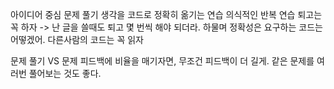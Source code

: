 아이디어 중심 문제 풀기
생각을 코드로 정확히 옮기는 연습
의식적인 반복 연습
퇴고는 꼭 하자 -> 난 글을 쓸때도 퇴고 몇 번씩 해야 되더라. 하물며 정확성은 요구하는 코드는 어떻겠어.
다른사람의 코드는 꼭 읽자

문제 풀기 VS 문제 피드백에 비율을 매기자면, 무조건 피드백이 더 길게. 같은 문제를 여러번 풀어보는 것도 좋다.
